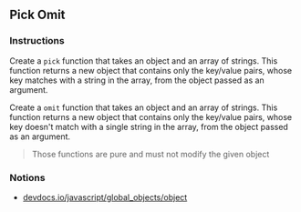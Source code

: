 ## Pick Omit

### Instructions

Create a `pick` function that takes an object and an array of strings.
This function returns a new object that contains only the key/value pairs, whose key matches with a string in the array, from the object passed as an argument.

Create a `omit` function that takes an object and an array of strings.
This function returns a new object that contains only the key/value pairs, whose key doesn't match with a single string in the array, from the object passed as an argument.

> Those functions are pure and must not modify the given object

### Notions

- [devdocs.io/javascript/global_objects/object](https://devdocs.io/javascript/global_objects/object)
